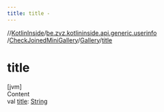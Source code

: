 ```yaml
---
title: title -
---
```

//[KotlinInside](../../../index.md)/[be.zvz.kotlininside.api.generic.userinfo](../../index.md)
/[CheckJoinedMiniGallery](../index.md)/[Gallery](index.md)/[title](title.md)

# title

[jvm]  
Content  
val [title](title.md): [String](https://kotlinlang.org/api/latest/jvm/stdlib/kotlin/-string/index.html)  



